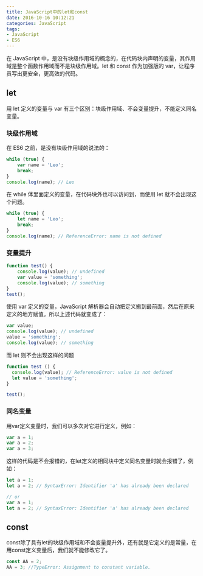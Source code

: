 ```yaml
---
title: JavaScript中的let和const
date: 2016-10-16 10:12:21
categories: JavaScript
tags:
- JavaScript
- ES6
---
```


在 JavaScript 中，是没有块级作用域的概念的，在代码块内声明的变量，其作用域是整个函数作用域而不是块级作用域。let 和 const 作为加强版的 var，让程序员写出更安全，更高效的代码。
<!-- more -->

## let

用 let 定义的变量与 var 有三个区别：块级作用域、不会变量提升，不能定义同名变量。

### 块级作用域

在 ES6 之前，是没有块级作用域的说法的：

```javascript
while (true) {
    var name = 'Leo';
    break;
}
console.log(name); // Leo
```

在 while 体里面定义的变量，在代码块外也可以访问到，而使用 let 就不会出现这个问题。

```javascript
while (true) {
    let name = 'Leo';
    break;
}
console.log(name); // ReferenceError: name is not defined
```

### 变量提升

```javascript
function test() {
    console.log(value); // undefined
    var value = 'something';
    console.log(value); // something
}
test();
```

使用 var 定义的变量，JavaScript 解析器会自动把定义搬到最前面，然后在原来定义的地方赋值。所以上述代码就变成了：

```javascript
var value;
console.log(value); // undefined
value = 'something';
console.log(value); // something
```

而 let 则不会出现这样的问题

```javascript
function test () {
  console.log(value); // ReferenceError: value is not defined
  let value = 'something';
}

test();
```

### 同名变量

用var定义变量时，我们可以多次对它进行定义，例如：

```javascript
var a = 1;
var a = 2;
var a = 3;
```

这样的代码是不会报错的，在let定义的相同块中定义同名变量时就会报错了，例如：

```javascript
let a = 1;
let a = 2; // SyntaxError: Identifier 'a' has already been declared

// or
var a = 1;
let a = 2; // SyntaxError: Identifier 'a' has already been declared
```

## const

const除了具有let的块级作用域和不会变量提升外，还有就是它定义的是常量，在用const定义变量后，我们就不能修改它了。

```javascript
const AA = 2;
AA = 3; //TypeError: Assignment to constant variable.
```

